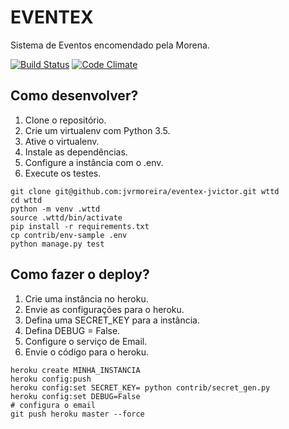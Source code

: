 # EVENTEX

Sistema de Eventos encomendado pela Morena.

[![Build Status](https://travis-ci.org/jvrmoreira/eventex-jvictor.svg?branch=master)](https://travis-ci.org/jvrmoreira/eventex-jvictor)
[![Code Climate](https://codeclimate.com/repos/56a2cc42a29fe6008f004b03/badges/4265fb10a822de425057/gpa.svg)](https://codeclimate.com/repos/56a2cc42a29fe6008f004b03/feed)

## Como desenvolver?

1. Clone o repositório.
2. Crie um virtualenv com Python 3.5.
3. Ative o virtualenv.
4. Instale as dependências.
5. Configure a instância com o .env.
6. Execute os testes.

```console
git clone git@github.com:jvrmoreira/eventex-jvictor.git wttd
cd wttd
python -m venv .wttd
source .wttd/bin/activate
pip install -r requirements.txt
cp contrib/env-sample .env
python manage.py test
```

## Como fazer o deploy?

1. Crie uma instância no heroku.
2. Envie as configurações para o heroku.
3. Defina uma SECRET_KEY para a instância.
4. Defina DEBUG = False.
5. Configure o serviço de Email.
6. Envie o código para o heroku.

```console
heroku create MINHA_INSTANCIA
heroku config:push
heroku config:set SECRET_KEY= python contrib/secret_gen.py
heroku config:set DEBUG=False
# configura o email
git push heroku master --force
```